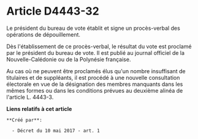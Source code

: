 # Article D4443-32

Le président du bureau de vote établit et signe un procès-verbal des opérations de dépouillement.

Dès l'établissement de ce procès-verbal, le résultat du vote est proclamé par le président du bureau de vote. Il est publié
au journal officiel de la Nouvelle-Calédonie ou de la Polynésie française.

Au cas où ne peuvent être proclamés élus qu'un nombre insuffisant de titulaires et de suppléants, il est procédé à une
nouvelle consultation électorale en vue de la désignation des membres manquants dans les mêmes formes ou dans les conditions
prévues au deuxième alinéa de l'article L. 4443-3.

**Liens relatifs à cet article**

	**Créé par**:

	  - Décret du 10 mai 2017 - art. 1
